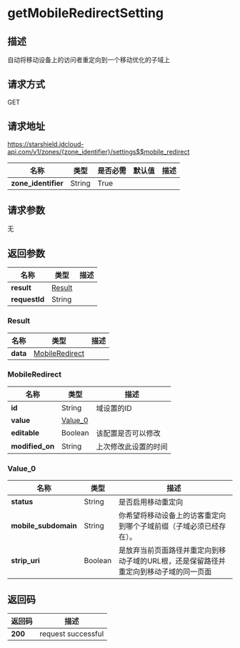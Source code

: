 # getMobileRedirectSetting


## 描述
自动将移动设备上的访问者重定向到一个移动优化的子域上

## 请求方式
GET

## 请求地址
https://starshield.jdcloud-api.com/v1/zones/{zone_identifier}/settings$$mobile_redirect

|名称|类型|是否必需|默认值|描述|
|---|---|---|---|---|
|**zone_identifier**|String|True| | |

## 请求参数
无


## 返回参数
|名称|类型|描述|
|---|---|---|
|**result**|[Result](getMobileRedirectSetting#result)| |
|**requestId**|String| |

### <div id="result">Result</div>
|名称|类型|描述|
|---|---|---|
|**data**|[MobileRedirect](getMobileRedirectSetting#mobileredirect)| |
### <div id="mobileredirect">MobileRedirect</div>
|名称|类型|描述|
|---|---|---|
|**id**|String|域设置的ID|
|**value**|[Value_0](getMobileRedirectSetting#value_0)| |
|**editable**|Boolean|该配置是否可以修改|
|**modified_on**|String|上次修改此设置的时间|
### <div id="value_0">Value_0</div>
|名称|类型|描述|
|---|---|---|
|**status**|String|是否启用移动重定向|
|**mobile_subdomain**|String|你希望将移动设备上的访客重定向到哪个子域前缀（子域必须已经存在）。|
|**strip_uri**|Boolean|是放弃当前页面路径并重定向到移动子域的URL根，还是保留路径并重定向到移动子域的同一页面|

## 返回码
|返回码|描述|
|---|---|
|**200**|request successful|
